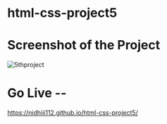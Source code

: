 # html-css-project5

# Screenshot of the Project
![5thproject](https://github.com/nidhiii112/html-css-project5/assets/117963273/c908ce19-bd3f-4137-afcd-d078c0cb8daa)

# Go Live -- 

https://nidhiii112.github.io/html-css-project5/  

